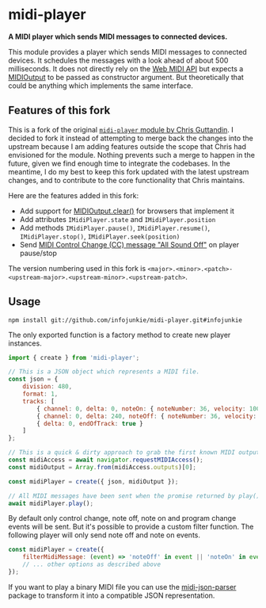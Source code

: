 # midi-player

**A MIDI player which sends MIDI messages to connected devices.**

This module provides a player which sends MIDI messages to connected devices. It schedules the messages with a look ahead of about 500 milliseconds. It does not directly rely on the [Web MIDI API](https://webaudio.github.io/web-midi-api/) but expects a [MIDIOutput](https://webaudio.github.io/web-midi-api/#midioutput-interface) to be passed as constructor argument. But theoretically that could be anything which implements the same interface.

## Features of this fork
This is a fork of the original [`midi-player` module by Chris Guttandin](https://github.com/chrisguttandin/midi-player). I decided to fork it instead of attempting to merge back the changes into the upstream because I am adding features outside the scope that Chris had envisioned for the module. Nothing prevents such a merge to happen in the future, given we find enough time to integrate the codebases. In the meantime, I do my best to keep this fork updated with the latest upstream changes, and to contribute to the core functionality that Chris maintains.

Here are the features added in this fork:
- Add support for [MIDIOutput.clear()](https://developer.mozilla.org/en-US/docs/Web/API/MIDIOutput/clear) for browsers that implement it
- Add attributes `IMidiPlayer.state` and `IMidiPlayer.position`
- Add methods `IMidiPlayer.pause()`, `IMidiPlayer.resume()`, `IMidiPlayer.stop()`, `IMidiPlayer.seek(position)`
- Send [MIDI Control Change (CC) message "All Sound Off"](https://anotherproducer.com/online-tools-for-musicians/midi-cc-list/) on player pause/stop

The version numbering used in this fork is `<major>.<minor>.<patch>-<upstream-major>.<upstream-minor>.<upstream-patch>`.

## Usage

```shell
npm install git://github.com/infojunkie/midi-player.git#infojunkie
```

The only exported function is a factory method to create new player instances.

```js
import { create } from 'midi-player';

// This is a JSON object which represents a MIDI file.
const json = {
    division: 480,
    format: 1,
    tracks: [
        { channel: 0, delta: 0, noteOn: { noteNumber: 36, velocity: 100 } },
        { channel: 0, delta: 240, noteOff: { noteNumber: 36, velocity: 64 } },
        { delta: 0, endOfTrack: true }
    ]
};

// This is a quick & dirty approach to grab the first known MIDI output.
const midiAccess = await navigator.requestMIDIAccess();
const midiOutput = Array.from(midiAccess.outputs)[0];

const midiPlayer = create({ json, midiOutput });

// All MIDI messages have been sent when the promise returned by play() resolves.
await midiPlayer.play();
```

By default only control change, note off, note on and program change events will be sent. But it's possible to provide a custom filter function. The following player will only send note off and note on events.

```js
const midiPlayer = create({
    filterMidiMessage: (event) => 'noteOff' in event || 'noteOn' in event
    // ... other options as described above
});
```

If you want to play a binary MIDI file you can use the [midi-json-parser](https://github.com/chrisguttandin/midi-json-parser) package to transform it into a compatible JSON representation.
